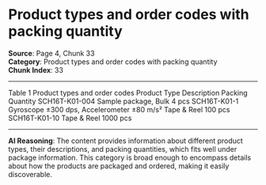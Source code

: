 # Product types and order codes with packing quantity

**Source**: Page 4, Chunk 33  
**Category**: Product types and order codes with packing quantity  
**Chunk Index**: 33

---

Table 1 Product types and order codes
Product Type Description Packing Quantity
SCH16T-K01-004 Sample package, Bulk 4 pcs
SCH16T-K01-1 Gyroscope ±300 dps, Accelerometer ±80 m/s² Tape & Reel 100 pcs
SCH16T-K01-10 Tape & Reel 1000 pcs

---

**AI Reasoning**: The content provides information about different product types, their descriptions, and packing quantities, which fits well under package information. This category is broad enough to encompass details about how the products are packaged and ordered, making it easily discoverable.
